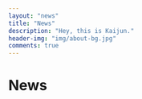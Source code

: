 ```yaml
---
layout: "news"
title: "News"
description: "Hey, this is Kaijun."
header-img: "img/about-bg.jpg"
comments: true
---
```


# News